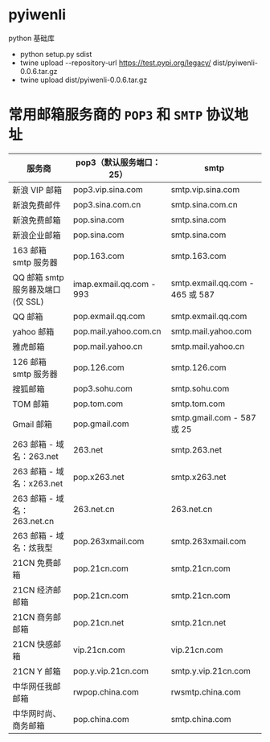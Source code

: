 # pyiwenli

python 基础库

- python setup.py sdist
- twine upload --repository-url https://test.pypi.org/legacy/ dist/pyiwenli-0.0.6.tar.gz
- twine upload dist/pyiwenli-0.0.6.tar.gz

# 常用邮箱服务商的 `POP3` 和 `SMTP` 协议地址

| 服务商                            | pop3（默认服务端口：25） | smtp                            |
| --------------------------------- | ------------------------ | ------------------------------- |
| 新浪 VIP 邮箱                     | pop3.vip.sina.com        | smtp.vip.sina.com               |
| 新浪免费邮件                      | pop3.sina.com.cn         | smtp.sina.com.cn                |
| 新浪免费邮箱                      | pop.sina.com             | smtp.sina.com                   |
| 新浪企业邮箱                      | pop.sina.com             | smtp.sina.com                   |
| 163 邮箱 smtp 服务器              | pop.163.com              | smtp.163.com                    |
| QQ 邮箱 smtp 服务器及端口(仅 SSL) | imap.exmail.qq.com - 993 | smtp.exmail.qq.com - 465 或 587 |
| QQ 邮箱                           | pop.exmail.qq.com        | smtp.exmail.qq.com              |
| yahoo 邮箱                        | pop.mail.yahoo.com.cn    | smtp.mail.yahoo.com             |
| 雅虎邮箱                          | pop.mail.yahoo.cn        | smtp.mail.yahoo.cn              |
| 126 邮箱 smtp 服务器              | pop.126.com              | smtp.126.com                    |
| 搜狐邮箱                          | pop3.sohu.com            | smtp.sohu.com                   |
| TOM 邮箱                          | pop.tom.com              | smtp.tom.com                    |
| Gmail 邮箱                        | pop.gmail.com            | smtp.gmail.com - 587 或 25      |
| 263 邮箱 - 域名：263.net          | 263.net                  | smtp.263.net                    |
| 263 邮箱 - 域名：x263.net         | pop.x263.net             | smtp.x263.net                   |
| 263 邮箱 - 域名：263.net.cn       | 263.net.cn               | 263.net.cn                      |
| 263 邮箱 - 域名：炫我型           | pop.263xmail.com         | smtp.263xmail.com               |
| 21CN 免费邮箱                     | pop.21cn.com             | smtp.21cn.com                   |
| 21CN 经济邮邮箱                   | pop.21cn.com             | smtp.21cn.com                   |
| 21CN 商务邮邮箱                   | pop.21cn.net             | smtp.21cn.net                   |
| 21CN 快感邮箱                     | vip.21cn.com             | vip.21cn.com                    |
| 21CN Y 邮箱                       | pop.y.vip.21cn.com       | smtp.y.vip.21cn.com             |
| 中华网任我邮邮箱                  | rwpop.china.com          | rwsmtp.china.com                |
| 中华网时尚、商务邮箱              | pop.china.com            | smtp.china.com                  |
